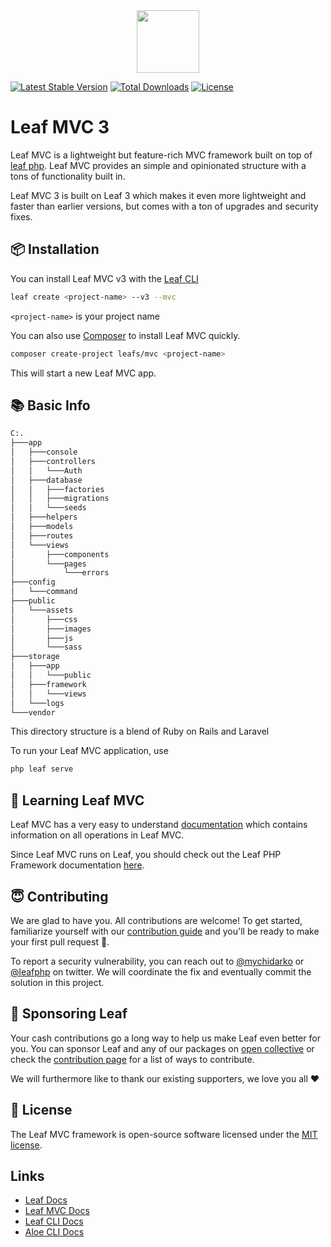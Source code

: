 <p align="center">
    <br><br>
    <img src="https://leafphp.dev/logo-circle.png" height="100"/>
    <br>
</p>

[![Latest Stable Version](https://poser.pugx.org/leafs/mvc/v/stable)](https://packagist.org/packages/leafs/mvc)
[![Total Downloads](https://poser.pugx.org/leafs/mvc/downloads)](https://packagist.org/packages/leafs/mvc)
[![License](https://poser.pugx.org/leafs/mvc/license)](https://packagist.org/packages/leafs/mvc)

# Leaf MVC 3

Leaf MVC is a lightweight but feature-rich MVC framework built on top of [leaf php](https://leafphp.dev). Leaf MVC provides an simple and opinionated structure with a tons of functionality built in.

Leaf MVC 3 is built on Leaf 3 which makes it even more lightweight and faster than earlier versions, but comes with a ton of upgrades and security fixes.

## 📦 Installation

You can install Leaf MVC v3 with the [Leaf CLI](https://cli.leafphp.dev)

```sh
leaf create <project-name> --v3 --mvc
```

`<project-name>` is your project name

You can also use [Composer](https://getcomposer.org/) to install Leaf MVC quickly.

```bash
composer create-project leafs/mvc <project-name>
```

This will start a new Leaf MVC app.

## 📚 Basic Info

```bash
C:.
├───app
│   ├───console
│   ├───controllers
│   │   └───Auth
│   ├───database
│   │   ├───factories
│   │   ├───migrations
│   │   └───seeds
│   ├───helpers
│   ├───models
│   ├───routes
│   └───views
│       ├───components
│       └───pages
│           └───errors
├───config
│   └───command
├───public
│   └───assets
│       ├───css
│       ├───images
│       ├───js
│       └───sass
├───storage
│   ├───app
│   │   └───public
│   ├───framework
│   │   └───views
│   └───logs
└───vendor
```

This directory structure is a blend of Ruby on Rails and Laravel

To run your Leaf MVC application, use

```bash
php leaf serve
```

## 📓 Learning Leaf MVC

Leaf MVC has a very easy to understand [documentation](https://mvc.leafphp.dev) which contains information on all operations in Leaf MVC.

Since Leaf MVC runs on Leaf, you should check out the Leaf PHP Framework documentation [here](https://leafphp.dev).

## 😇 Contributing

We are glad to have you. All contributions are welcome! To get started, familiarize yourself with our [contribution guide](https://leafphp.dev/community/contributing.html) and you'll be ready to make your first pull request 🚀.

To report a security vulnerability, you can reach out to [@mychidarko](https://twitter.com/mychidarko) or [@leafphp](https://twitter.com/leafphp) on twitter. We will coordinate the fix and eventually commit the solution in this project.

## 🤩 Sponsoring Leaf

Your cash contributions go a long way to help us make Leaf even better for you. You can sponsor Leaf and any of our packages on [open collective](https://opencollective.com/leaf) or check the [contribution page](https://leafphp.dev/support/) for a list of ways to contribute.

We will furthermore like to thank our existing supporters, we love you all ❤️

## 📃 License

The Leaf MVC framework is open-source software licensed under the [MIT license](https://opensource.org/licenses/MIT).

## Links

- [Leaf Docs](https://leafphp.dev)
- [Leaf MVC Docs](https://mvc.leafphp.dev)
- [Leaf CLI Docs](https://cli.leafphp.dev)
- [Aloe CLI Docs](https://leafphp.dev/aloe-cli/)
